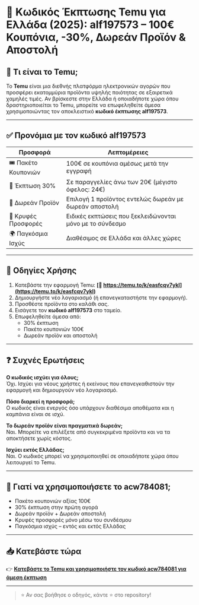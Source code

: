 # 🎁 Κωδικός Έκπτωσης Temu για Ελλάδα (2025): alf197573 – 100€ Κουπόνια, -30%, Δωρεάν Προϊόν & Αποστολή

## 🛒 Τι είναι το Temu;

Το **Temu** είναι μια διεθνής πλατφόρμα ηλεκτρονικών αγορών που προσφέρει εκατομμύρια προϊόντα υψηλής ποιότητας σε εξαιρετικά χαμηλές τιμές. Αν βρίσκεστε στην Ελλάδα ή οποιαδήποτε χώρα όπου δραστηριοποιείται το Temu, μπορείτε να επωφεληθείτε άμεσα χρησιμοποιώντας τον αποκλειστικό **κωδικό έκπτωσης alf197573**.

---

## ✅ Προνόμια με τον κωδικό alf197573

| Προσφορά | Λεπτομέρειες |
|----------|---------------|
| 🎟️ Πακέτο Κουπονιών | 100€ σε κουπόνια αμέσως μετά την εγγραφή |
| 💸 Έκπτωση 30% | Σε παραγγελίες άνω των 20€ (μέγιστο όφελος: 24€) |
| 🎁 Δωρεάν Προϊόν | Επιλογή 1 προϊόντος εντελώς δωρεάν με δωρεάν αποστολή |
| 🔐 Κρυφές Προσφορές | Ειδικές εκπτώσεις που ξεκλειδώνονται μόνο με το σύνδεσμο |
| 🌍 Παγκόσμια Ισχύς | Διαθέσιμος σε Ελλάδα και άλλες χώρες |

---

## 📲 Οδηγίες Χρήσης

1. Κατεβάστε την εφαρμογή Temu:
   **[🔗 https://temu.to/k/easfcqv7ykl](https://temu.to/k/easfcqv7ykl)**
2. Δημιουργήστε νέο λογαριασμό (ή επανεγκαταστήστε την εφαρμογή).
3. Προσθέστε προϊόντα στο καλάθι σας.
4. Εισάγετε τον **κωδικό alf197573** στο ταμείο.
5. Επωφεληθείτε άμεσα από:
   - 30% έκπτωση
   - Πακέτο κουπονιών 100€
   - Δωρεάν προϊόν και αποστολή

---

## ❓ Συχνές Ερωτήσεις

**Ο κωδικός ισχύει για όλους;**  
Όχι. Ισχύει για νέους χρήστες ή εκείνους που επανεγκαθιστούν την εφαρμογή και δημιουργούν νέο λογαριασμό.

**Πόσο διαρκεί η προσφορά;**  
Ο κωδικός είναι ενεργός όσο υπάρχουν διαθέσιμα αποθέματα και η καμπάνια είναι σε ισχύ.

**Το δωρεάν προϊόν είναι πραγματικά δωρεάν;**  
Ναι. Μπορείτε να επιλέξετε από συγκεκριμένα προϊόντα και να τα αποκτήσετε χωρίς κόστος.

**Ισχύει εκτός Ελλάδας;**  
Ναι. Ο κωδικός μπορεί να χρησιμοποιηθεί σε οποιαδήποτε χώρα όπου λειτουργεί το Temu.

---

## 🚀 Γιατί να χρησιμοποιήσετε το acw784081;

- Πακέτο κουπονιών αξίας 100€
- 30% έκπτωση στην πρώτη αγορά
- Δωρεάν προϊόν + Δωρεάν αποστολή
- Κρυφές προσφορές μόνο μέσω του συνδέσμου
- Παγκόσμια ισχύς – εντός και εκτός Ελλάδας

---

## 📥 Κατεβάστε τώρα

👉 **[Κατεβάστε το Temu και χρησιμοποιήστε τον κωδικό acw784081 για άμεση έκπτωση](https://temu.to/k/easfcqv7ykl)**

---

> ⭐ Αν σας βοήθησε ο οδηγός, κάντε ⭐ στο repository!
